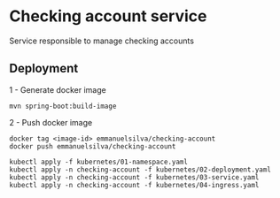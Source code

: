 # Checking account service

Service responsible to manage checking accounts

## Deployment

1 - Generate docker image
```shell
mvn spring-boot:build-image
```

2 - Push docker image

```shell
docker tag <image-id> emmanuelsilva/checking-account
docker push emmanuelsilva/checking-account
```

```shell
kubectl apply -f kubernetes/01-namespace.yaml
kubectl apply -n checking-account -f kubernetes/02-deployment.yaml
kubectl apply -n checking-account -f kubernetes/03-service.yaml
kubectl apply -n checking-account -f kubernetes/04-ingress.yaml
```
